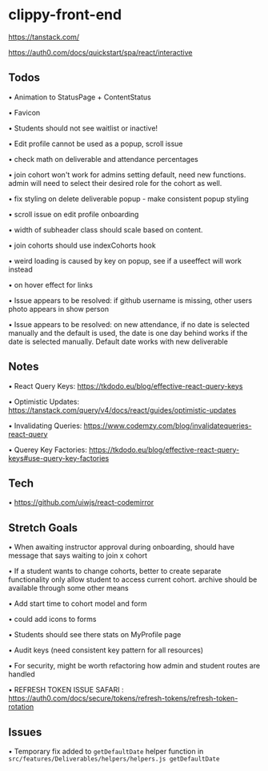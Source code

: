 # clippy-front-end

https://tanstack.com/

https://auth0.com/docs/quickstart/spa/react/interactive

## Todos

• Animation to StatusPage + ContentStatus

• Favicon

• Students should not see waitlist or inactive!

• Edit profile cannot be used as a popup, scroll issue

• check math on deliverable and attendance percentages

• join cohort won't work for admins setting default, need new functions.
  admin will need to select their desired role for the cohort as well.

• fix styling on delete deliverable popup - make consistent popup styling

• scroll issue on edit profile onboarding

• width of subheader class should scale based on content.

• join cohorts should use indexCohorts hook

• weird loading is caused by key on popup, see if a useeffect will work instead

• on hover effect for links

• Issue appears to be resolved:
  if github username is missing, other users photo appears in show person

• Issue appears to be resolved:
  on new attendance, if no date is selected manually and the default is used, the date is one day behind
  works if the date is selected manually. Default date works with new deliverable

## Notes

• React Query Keys: https://tkdodo.eu/blog/effective-react-query-keys

• Optimistic Updates: https://tanstack.com/query/v4/docs/react/guides/optimistic-updates

• Invalidating Queries: https://www.codemzy.com/blog/invalidatequeries-react-query

• Querey Key Factories: https://tkdodo.eu/blog/effective-react-query-keys#use-query-key-factories


## Tech

• https://github.com/uiwjs/react-codemirror


## Stretch Goals

• When awaiting instructor approval during onboarding, should have message that says waiting to join x cohort

• If a student wants to change cohorts, better to create separate functionality
  only allow student to access current cohort. archive should be available through some other means

• Add start time to cohort model and form

• could add icons to forms

• Students should see there stats on MyProfile page

• Audit keys (need consistent key pattern for all resources)

• For security, might be worth refactoring how admin and student routes are handled

• REFRESH TOKEN ISSUE SAFARI : https://auth0.com/docs/secure/tokens/refresh-tokens/refresh-token-rotation


## Issues

•  Temporary fix added to ```getDefaultDate``` helper function in ```src/features/Deliverables/helpers/helpers.js getDefaultDate```
